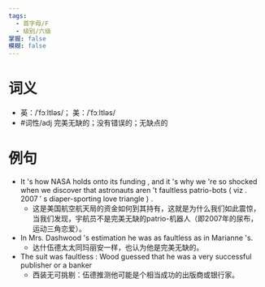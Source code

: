 ```yaml
---
tags:
  - 首字母/F
  - 级别/六级
掌握: false
模糊: false
---
```

# 词义
- 英：/ˈfɔːltləs/； 美：/ˈfɔːltləs/
- #词性/adj  完美无缺的；没有错误的；无缺点的
# 例句
- It 's how NASA holds onto its funding , and it 's why we 're so shocked when we discover that astronauts aren 't faultless patrio-bots ( viz . 2007 ′ s diaper-sporting love triangle ) .
	- 这是美国航空航天局的资金如何到其持有，这就是为什么我们如此震惊，当我们发现，宇航员不是完美无缺的patrio-机器人（即2007年的尿布，运动三角恋爱）。
- In Mrs. Dashwood 's estimation he was as faultless as in Marianne 's.
	- 达什伍德太太同玛丽安一样，也认为他是完美无缺的。
- The suit was faultless : Wood guessed that he was a very successful publisher or a banker
	- 西装无可挑剔：伍德推测他可能是个相当成功的出版商或银行家。
